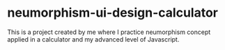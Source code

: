 # neumorphism-ui-design-calculator
This is a project created by me where I practice neumorphism concept applied in a calculator and my advanced level of Javascript.
